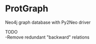 # ProtGraph
Neo4j graph database with Py2Neo driver 

TODO  
-Remove redundant "backward" relations
